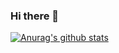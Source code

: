 ### Hi there 👋
[![Anurag's github stats](https://github-readme-stats.vercel.app/api?username=ing03201)](https://github.com/anuraghazra/github-readme-stats)
<!--
**ing03201/ing03201** is a ✨ _special_ ✨ repository because its `README.md` (this file) appears on your GitHub profile.

Here are some ideas to get you started:

- 🔭 I’m currently working on ...
- 🌱 I’m currently learning ...
- 👯 I’m looking to collaborate on ...
- 🤔 I’m looking for help with ...
- 💬 Ask me about ...
- 📫 How to reach me: ...
- 😄 Pronouns: ...
- ⚡ Fun fact: ...
-->
